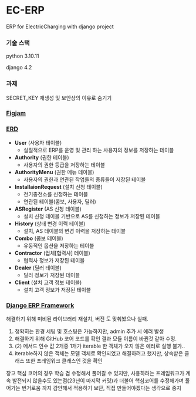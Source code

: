 # EC-ERP
ERP for ElectricCharging with django project


### 기술 스택
python 3.10.11

django 4.2


### 과제
SECRET_KEY 재생성 및 보안상의 이유로 숨기기


### [Figjam](https://www.figma.com/board/qfnAYMr465GPgesbUgnaJ2/%EC%A0%84%EA%B8%B0%EC%B6%A9%EC%A0%84%EC%86%8C_ERP?node-id=0-1&t=oOI0q1hnH0WGPg6D-0)
### [ERD](https://www.erdcloud.com/d/x8CkAhn5bPjbQ5Zk2)
- **User** (사용자 테이블)
  - 실질적으로 ERP를 운영 및 관리 하는 사용자의 정보를 저장하는 테이블
- **Authority** (권한 테이블)
  - 사용자의 권한 등급을 저장하는 테이블
- **AuthorityMenu** (권한 메뉴 테이블)
  - 사용자의 권한과 연관된 작업들의 종류들이 저장된 테이블
- **InstallaionRequest** (설치 신청 테이블)
  - 전기충전소를 신청하는 테이블
  - 연관된 테이블(콤보, 사용자, 딜러)
- **ASRegister** (AS 신청 테이블)
  - 설치 신청 테이블 기반으로 AS를 신청하는 정보가 저장된 테이블
- **History** (상태 변경 이력 테이블)
  - 설치, AS 테이블의 변경 이력을 저장하는 테이블
- **Combo** (콤보 테이블)
  - 유동적인 옵션을 저장하는 테이블
- **Contractor** (업체[협력사] 테이블)
  - 협력사 정보가 저장된 테이블
- **Dealer** (딜러 테이블)
  - 딜러 정보가 저장된 테이블
- **Client** (설치 고객 정보 테이블)
  - 설치 고객 정보가 저장된 테이블


### [Django ERP Framework](https://django-erp-framework.readthedocs.io/en/latest/index.html)

해결하기 위해 미비된 라이브러리 재설치, 버전 도 맞춰봤으나 실패.

1. 정확히는 환경 세팅 및 호스팅은 가능하지만, admin 추가 시 에러 발생
2. 해결하기 위해 GitHub 코어 코드를 확인 결과 모듈 이름이 바뀐것 같아 수정.
3. (2) 메서드 인수 값 2개중 1개가 iterable 한 객체가 오지 않은 에러로 실행 불가..
4. iterable하지 않은 객체는 모델 객체로 확인되었고 해결하려고 했지만, 상속받은 클래스 또한 프레임워크 클래스인 것을 확인

장고 핵심 코어의 경우 학습 겸 수정해서 풀어갈 수 있지만, 사용하려는 프레임워크가 계속 발전되지 않을수도 있는점(23년이 마지막 커밋)과 더불어 핵심코어를 수정해가며 풀어가는 번거로움 까지 감안해서 적용하기 보단, 직접 만들어야겠다는 생각으로 중지
